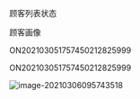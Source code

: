 顾客列表状态

顾客画像

ON202103051757450212825999

ON202103051757450212825999

![image-20210306095743518](C:\Users\wukang\AppData\Roaming\Typora\typora-user-images\image-20210306095743518.png)